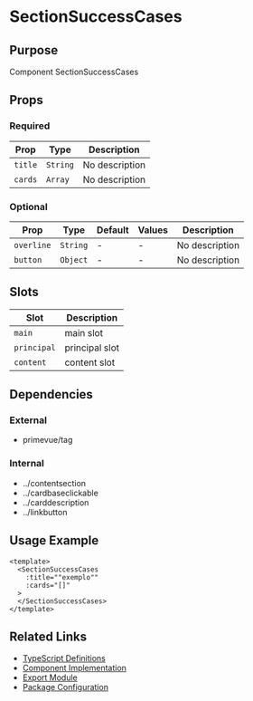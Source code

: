 # SectionSuccessCases

## Purpose

Component SectionSuccessCases

## Props

### Required

| Prop    | Type     | Description    |
| ------- | -------- | -------------- |
| `title` | `String` | No description |
| `cards` | `Array`  | No description |

### Optional

| Prop       | Type     | Default | Values | Description    |
| ---------- | -------- | ------- | ------ | -------------- |
| `overline` | `String` | -       | -      | No description |
| `button`   | `Object` | -       | -      | No description |

## Slots

| Slot        | Description    |
| ----------- | -------------- |
| `main`      | main slot      |
| `principal` | principal slot |
| `content`   | content slot   |

## Dependencies

### External

- primevue/tag

### Internal

- ../contentsection
- ../cardbaseclickable
- ../carddescription
- ../linkbutton

## Usage Example

```vue
<template>
  <SectionSuccessCases
    :title=""exemplo""
    :cards="[]"
  >
  </SectionSuccessCases>
</template>
```

## Related Links

- [TypeScript Definitions](./SectionSuccessCases.d.ts)
- [Component Implementation](./SectionSuccessCases.vue)
- [Export Module](./sectionsuccesscases.js)
- [Package Configuration](./package.json)
